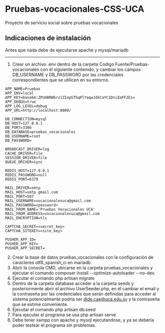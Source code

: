 # Pruebas-vocacionales-CSS-UCA
Proyecto de servicio social sobre pruebas vocacionales

## Indicaciones de instalación
Antes que nada debe de ejecutarse apache y mysql/mariadb 
***
1. Crear un archivo .env dentro de la carpeta Codigo Fuente/Pruebas-vocacionales con el siguiente contenido, y cambiar los campos DB_USERNAME y DB_PASSWORD por las credenciales correspondientes que se utilicen en su entorno.
```
APP_NAME=Pruebas
APP_ENV=local
APP_KEY=base64:ZPU4BRWbrz1ZIepGThqPlYaqwJdkCaYC1DnidaFF2Es=
APP_DEBUG=true
APP_LOG_LEVEL=debug
APP_URL=http://localhost:8000/

DB_CONNECTION=mysql
DB_HOST=127.0.0.1
DB_PORT=3306
DB_DATABASE=pruebas_vocacionales
DB_USERNAME=root
DB_PASSWORD=

BROADCAST_DRIVER=log
CACHE_DRIVER=file
SESSION_DRIVER=file
QUEUE_DRIVER=sync

REDIS_HOST=127.0.0.1
REDIS_PASSWORD=null
REDIS_PORT=6379

MAIL_DRIVER=smtp
MAIL_HOST=smtp.gmail.com
MAIL_PORT=587
MAIL_USERNAME=vocacionalesuca@gmail.com
MAIL_PASSWORD=<password>
MAIL_FROM_NAME='Pruebas Vocacionales UCA'
MAIL_FROM_ADDRESS=vocacionalesuca@gmail.com
MAIL_ENCRYPTION=tls

CAPTCHA_SECRET=<secret_key>
CAPTCHA_SITEKEY=<site_key>

PUSHER_APP_ID=
PUSHER_APP_KEY=
PUSHER_APP_SECRET=
``` 
2. Crear la base de datos pruebas_vocacionales con la configuración de caracteres utf8_spanish_ci en mariadb.
3. Abrir la consola CMD, ubicarse en la carpeta pruebas_vocacionales y ejecutar el comando composer install --optimize-autoloader --no-dev.
4. Ejecutar el comando php artisan migrate
5. Dentro de la carpeta database acceder a la carpeta seeds y posteriormente abrir el archivo UserSeeder.php, en él cambiar el email y la contraseña por las credenciales que serán definidas para acceder al sistema potencialmente podría ser dide.cae@uca.edu.sv y la contraseña que se estime conveniente.
6. Ejecutar el comando php artisan db:seed
7. Para ejecutar el programa se usa php artisan serve
8. Debe tener xampp con apache y mysql ejecutandose, y ya se debería poder testear el programa sin problemas.
